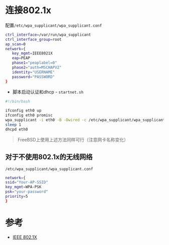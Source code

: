# 连接802.1x

配置`/etc/wpa_supplicant/wpa_supplicant.conf`

```bash
ctrl_interface=/var/run/wpa_supplicant  
ctrl_interface_group=root  
ap_scan=0  
network={  
   key_mgmt=IEEE8021X  
   eap=PEAP  
   phase1="peaplabel=0"  
   phase2="auth=MSCHAPV2"  
   identity="USERNAME"  
   password="PASSWORD"  
}
``` 

* 脚本启动认证和dhcp - `startnet.sh`

```bash
#!/bin/bash  
  
ifconfig eth0 up  
ifconfig eth0 promisc  
wpa_supplicant -i eth0 -B -Dwired -c /etc/wpa_supplicant/wpa_supplicant.conf  
sleep 1 
dhcpd eth0
``` 

> FreeBSD上使用上述方法同样可行（注意网卡名称变化）

## 对于不使用802.1x的无线网络

`/etc/wpa_supplicant/wpa_supplicant.conf`

```bash
network={  
ssid="Your-AP-SSID"  
key_mgmt=WPA-PSK  
psk="your-password"  
priority=5  
} 
``` 

# 参考

* [IEEE 802.1X](https://en.wikipedia.org/wiki/IEEE_802.1X)